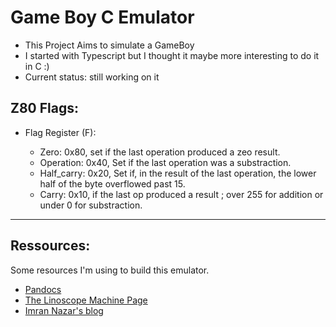 # Game Boy C Emulator
- This Project Aims to simulate a GameBoy 
- I started with Typescript but I thought it maybe more interesting to do it in C :) 
- Current status: still working on it  
## Z80 Flags:

- Flag Register (F):

    - Zero: 0x80, set if the last operation produced a zeo result.
    - Operation: 0x40, Set if the last operation was a substraction.
    - Half_carry: 0x20, Set if, in the result of the last operation, the lower half of the byte overflowed past 15.
    - Carry: 0x10, if the last op produced a result ; over 255 for addition or under 0 for substraction.

** **

## Ressources:

Some resources I'm using to build this emulator.

- <a href= "https://gbdev.io/pandocs/"> Pandocs
- <a href= ""> The Linoscope Machine Page
- <a href= "http://imrannazar.com/GameBoy-Emulation-in-JavaScript" > Imran Nazar's blog
